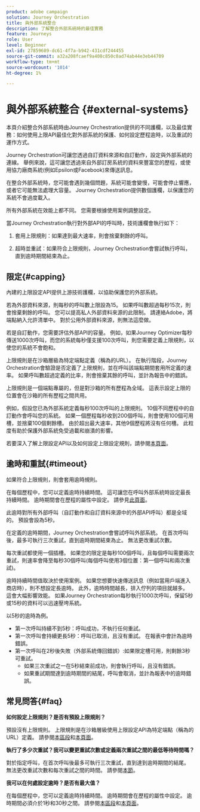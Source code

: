 ```yaml
---
product: adobe campaign
solution: Journey Orchestration
title: 與外部系統整合
description: 了解整合外部系統時的最佳實務
feature: Journeys
role: User
level: Beginner
exl-id: 27859689-dc61-4f7a-b942-431cdf244455
source-git-commit: a32a208fcaef9a408c850c0ad74ab44e3eb44709
workflow-type: tm+mt
source-wordcount: '1014'
ht-degree: 1%

---
```


# 與外部系統整合 {#external-systems}

本頁介紹整合外部系統時由Journey Orchestration提供的不同護欄，以及最佳實務：如何使用上限API最佳化對外部系統的保護、如何設定歷程逾時，以及重試的運作方式。

Journey Orchestration可讓您透過自訂資料來源和自訂動作，設定與外部系統的連線。 舉例來說，這可讓您透過來自外部訂房系統的資料來豐富您的歷程，或使用協力廠商系統(例如Epsilon或Facebook)來傳送訊息。

在整合外部系統時，您可能會遇到幾個問題，系統可能會變慢，可能會停止響應，或者它可能無法處理大容量。 Journey Orchestration提供數個護欄，以保護您的系統不會過度載入。

所有外部系統在效能上都不同。 您需要根據使用案例調整設定。

當Journey Orchestration執行對外部API的呼叫時，技術護欄會執行如下：

1. 套用上限規則：如果達到最大速率，則會捨棄剩餘的呼叫。

2. 超時並重試：如果符合上限規則，Journey Orchestration會嘗試執行呼叫，直到逾時期間結束為止。

## 限定{#capping}

內建的上限設定API提供上游技術護欄，以協助保護您的外部系統。

若為外部資料來源，則每秒的呼叫數上限設為15。 如果呼叫數超過每秒15次，則會捨棄剩餘的呼叫。 您可以提高私人外部資料來源的此限制。 請連絡Adobe，將端點納入允許清單中。 對於公用外部資料來源，則無法這麼做。

若是自訂動作，您需要評估外部API的容量。 例如，如果Journey Optimizer每秒傳送1000次呼叫，而您的系統每秒僅支援100次呼叫，則您需要定義上限規則，以使您的系統不會飽和。

上限規則是在沙箱層級為特定端點定義（稱為的URL）。 在執行階段，Journey Orchestration會驗證是否定義了上限規則，並在呼叫該端點期間套用所定義的速率。 如果呼叫數超過定義的比率，則會捨棄其餘的呼叫，並計為報告中的錯誤。

上限規則是一個端點專屬的，但是對沙箱的所有歷程為全域。 這表示設定上限的位置會在沙箱的所有歷程之間共用。

例如，假設您已為外部系統定義每秒100次呼叫的上限規則。 10個不同歷程中的自訂動作會呼叫您的系統。 如果一個歷程每秒收到200個呼叫，則會使用100個可用槽，並捨棄100個剩餘槽。 由於超出最大速率，其他9個歷程將沒有任何槽。 此粒度有助於保護外部系統免受過載和崩潰的影響。

若要深入了解上限設定API以及如何設定上限設定規則，請參閱[本頁面](../api/capping.md)。

## 逾時和重試{#timeout}

如果符合上限規則，則會套用逾時規則。

在每個歷程中，您可以定義逾時持續時間。 這可讓您在呼叫外部系統時設定最長持續時間。 逾時期間會在歷程的屬性中設定。 請參見[此頁面](../building-journeys/changing-properties.md#timeout_and_error)。

此逾時對所有外部呼叫（自訂動作和自訂資料來源中的外部API呼叫）都是全域的。 預設會設為5秒。

在定義的逾時期間，Journey Orchestration會嘗試呼叫外部系統。 在首次呼叫後，最多可執行三次重試，直到逾時期間結束為止。 無法更改重試次數。

每次重試都使用一個插槽。 如果您的限定是每秒100個呼叫，且每個呼叫需要兩次重試，則速率會降至每秒30個呼叫(每個呼叫使用3個位置：第一個呼叫和兩次重試)。

逾時持續時間值取決於使用案例。 如果您想要快速傳送訊息（例如當用戶端進入商店時），則不想設定長逾時。 此外，逾時時間越長，排入佇列的項目就越多。 這會大幅影響效能。 如果Journey Orchestration每秒執行1000次呼叫，保留5秒或15秒的資料可以迅速壓垮系統。

以5秒的逾時為例。

* 第一次呼叫持續不到5秒：呼叫成功，不執行任何重試。
* 第一次呼叫會持續更長5秒：呼叫已取消，且沒有重試。 在報表中會計為逾時錯誤。
* 第一次呼叫在2秒後失敗（外部系統傳回錯誤）:如果限定槽可用，則剩餘3秒可重試。
   * 如果三次重試之一在5秒結束前成功，則會執行呼叫，且沒有錯誤。
   * 如果重試期間達到逾時期間的結尾，呼叫會取消，並計為報表中的逾時錯誤。

## 常見問答{#faq}

**如何設定上限規則？是否有預設上限規則？**

預設沒有上限規則。 上限規則是在沙箱層級使用上限設定API為特定端點（稱為的URL）定義。 請參閱[本區段](../about/external-systems.md#capping)和[本頁面](../api/capping.md)。

**執行了多少次重試？我可以變更重試次數或定義兩次重試之間的最低等待時間嗎？**

對於指定呼叫，在首次呼叫後最多可執行三次重試，直到達到逾時期間的結尾。 無法更改重試次數和每次重試之間的時間。 請參閱[本節](../about/external-systems.md#timeout)。

**我可以在何處設定逾時？是否有最大值？**

在每個歷程中，您可以定義逾時持續時間。 逾時期間會在歷程的屬性中設定。 逾時期間必須介於1秒和30秒之間。 請參閱[本區段](../about/external-systems.md#timeout)和[本頁面](../building-journeys/changing-properties.md#timeout_and_error)。